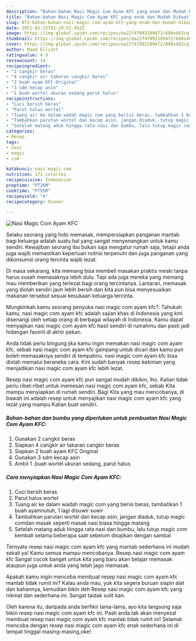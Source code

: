 ```yaml
---
description: "Bahan-bahan Nasi Magic Com Ayam KFC yang enak dan Mudah Dibuat"
title: "Bahan-bahan Nasi Magic Com Ayam KFC yang enak dan Mudah Dibuat"
slug: 872-bahan-bahan-nasi-magic-com-ayam-kfc-yang-enak-dan-mudah-dibuat
date: 2021-01-15T02:19:51.952Z
image: https://img-global.cpcdn.com/recipes/ea22f47092289472/680x482cq70/nasi-magic-com-ayam-kfc-foto-resep-utama.jpg
thumbnail: https://img-global.cpcdn.com/recipes/ea22f47092289472/680x482cq70/nasi-magic-com-ayam-kfc-foto-resep-utama.jpg
cover: https://img-global.cpcdn.com/recipes/ea22f47092289472/680x482cq70/nasi-magic-com-ayam-kfc-foto-resep-utama.jpg
author: Maud Elliott
ratingvalue: 4.9
reviewcount: 14
recipeingredient:
- "2 cangkir beras"
- "4 cangkir air takaran cangkir beras"
- "2 buah ayam KFC Original"
- "3 sdm kecap asin"
- "1 buah wortel ukuran sedang parut halus"
recipeinstructions:
- "Cuci bersih beras"
- "Parut halus wortel"
- "Tuang air ke dalam wadah magic com yang berisi beras, tambahkan 1 buah ayamnutuh, 1 lagi disuwir suwir"
- "Tambahkan parutan wortel dan kecap asin, jangan diaduk, tutup magic comdan masak seperti masak nasi biasa hingga matang"
- "Setelah matang aduk hingga rata nasi dan bumbu, lalu tutup magic com kembali selama beberapa saat sebelum disajikan dengan sambal"
categories:
- Resep
tags:
- nasi
- magic
- com

katakunci: nasi magic com 
nutrition: 171 calories
recipecuisine: Indonesian
preptime: "PT26M"
cooktime: "PT55M"
recipeyield: "4"
recipecategory: Dinner

---
```



![Nasi Magic Com Ayam KFC](https://img-global.cpcdn.com/recipes/ea22f47092289472/680x482cq70/nasi-magic-com-ayam-kfc-foto-resep-utama.jpg)

Selaku seorang yang hobi memasak, mempersiapkan panganan mantab bagi keluarga adalah suatu hal yang sangat menyenangkan untuk kamu sendiri. Kewajiban seorang ibu bukan saja mengatur rumah saja, tetapi anda juga wajib memastikan keperluan nutrisi terpenuhi dan juga panganan yang dikonsumsi orang tercinta wajib lezat.

Di masa  sekarang, kita memang bisa membeli masakan praktis meski tanpa harus susah memasaknya lebih dulu. Tapi ada juga mereka yang memang mau memberikan yang terlezat bagi orang tercintanya. Lantaran, memasak yang diolah sendiri jauh lebih bersih dan kita pun bisa menyesuaikan makanan tersebut sesuai kesukaan keluarga tercinta. 



Mungkinkah kamu seorang penyuka nasi magic com ayam kfc?. Tahukah kamu, nasi magic com ayam kfc adalah sajian khas di Indonesia yang kini disenangi oleh setiap orang di berbagai wilayah di Indonesia. Kamu dapat menyajikan nasi magic com ayam kfc hasil sendiri di rumahmu dan pasti jadi hidangan favorit di akhir pekan.

Anda tidak perlu bingung jika kamu ingin memakan nasi magic com ayam kfc, sebab nasi magic com ayam kfc gampang untuk dicari dan kamu pun boleh memasaknya sendiri di tempatmu. nasi magic com ayam kfc bisa diolah memalui beraneka cara. Kini sudah banyak resep kekinian yang menjadikan nasi magic com ayam kfc lebih lezat.

Resep nasi magic com ayam kfc pun sangat mudah dibikin, lho. Kalian tidak perlu ribet-ribet untuk memesan nasi magic com ayam kfc, sebab Kita mampu menyiapkan di rumah sendiri. Bagi Kita yang mau mencobanya, di bawah ini adalah resep untuk menyajikan nasi magic com ayam kfc yang lezat yang mampu Kalian buat sendiri.

<!--inarticleads1-->

##### Bahan-bahan dan bumbu yang diperlukan untuk pembuatan Nasi Magic Com Ayam KFC:

1. Gunakan 2 cangkir beras
1. Siapkan 4 cangkir air takaran cangkir beras
1. Siapkan 2 buah ayam KFC Original
1. Gunakan 3 sdm kecap asin
1. Ambil 1 .buah wortel ukuran sedang, parut halus




<!--inarticleads2-->

##### Cara menyiapkan Nasi Magic Com Ayam KFC:

1. Cuci bersih beras
1. Parut halus wortel
1. Tuang air ke dalam wadah magic com yang berisi beras, tambahkan 1 buah ayamnutuh, 1 lagi disuwir suwir
1. Tambahkan parutan wortel dan kecap asin, jangan diaduk, tutup magic comdan masak seperti masak nasi biasa hingga matang
1. Setelah matang aduk hingga rata nasi dan bumbu, lalu tutup magic com kembali selama beberapa saat sebelum disajikan dengan sambal




Ternyata resep nasi magic com ayam kfc yang mantab sederhana ini mudah sekali ya! Kamu semua mampu mencobanya. Resep nasi magic com ayam kfc Sangat cocok banget untuk kita yang baru akan belajar memasak ataupun juga untuk anda yang telah jago memasak.

Apakah kamu ingin mencoba membuat resep nasi magic com ayam kfc mantab tidak rumit ini? Kalau anda mau, yuk kita segera buruan siapin alat dan bahannya, kemudian bikin deh Resep nasi magic com ayam kfc yang nikmat dan sederhana ini. Sangat taidak sulit kan. 

Oleh karena itu, daripada anda berfikir lama-lama, ayo kita langsung saja bikin resep nasi magic com ayam kfc ini. Pasti anda tak akan menyesal membuat resep nasi magic com ayam kfc mantab tidak rumit ini! Selamat mencoba dengan resep nasi magic com ayam kfc enak sederhana ini di tempat tinggal masing-masing,oke!.

